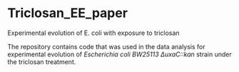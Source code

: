 # Triclosan_EE_paper
Experimental evolution of E. coli with exposure to triclosan

The repository contains code that was used in the data analysis for experimental evolution of *Escherichia coli BW25113 &Delta;uxaC::kan* strain under the triclosan treatment.
